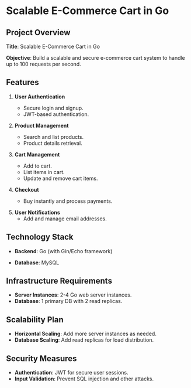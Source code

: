 
# Scalable E-Commerce Cart in Go

## Project Overview
**Title**: Scalable E-Commerce Cart in Go

**Objective**: Build a scalable and secure e-commerce cart system to handle up to 100 requests per second.

## Features
1. **User Authentication**
   - Secure login and signup.
   - JWT-based authentication.

2. **Product Management**
   - Search and list products.
   - Product details retrieval.

3. **Cart Management**
   - Add to cart.
   - List items in cart.
   - Update and remove cart items.

4. **Checkout**
   - Buy instantly and process payments.

[//]: # (   - Order tracking.)

5. **User Notifications**
   - Add and manage email addresses.

[//]: # (   - Send notifications and marketing emails.)

## Technology Stack
- **Backend**: Go (with Gin/Echo framework)

[//]: # (- **Frontend**: React/Vue/Angular)
- **Database**: MySQL

[//]: # (- **Cache**: Redis/Memcached)

[//]: # (- **Message Queue**: RabbitMQ/Kafka)

[//]: # (- **Load Balancer**: NGINX/HAProxy/AWS ELB)

[//]: # (- **CDN**: Cloudflare/AWS CloudFront)

## Infrastructure Requirements
- **Server Instances**: 2-4 Go web server instances.
- **Database**: 1 primary DB with 2 read replicas.

[//]: # (- **Cache**: Redis/Memcached instance.)

[//]: # (- **Load Balancer**: NGINX/HAProxy/AWS ELB.)

[//]: # (- **Message Queue**: RabbitMQ/Kafka instance.)

[//]: # (- **CDN**: Cloudflare/AWS CloudFront.)

## Scalability Plan
- **Horizontal Scaling**: Add more server instances as needed.
- **Database Scaling**: Add read replicas for load distribution.

[//]: # (- **Caching**: Implement caching for frequently accessed data.)

## Security Measures
- **Authentication**: JWT for secure user sessions.
- **Input Validation**: Prevent SQL injection and other attacks.

